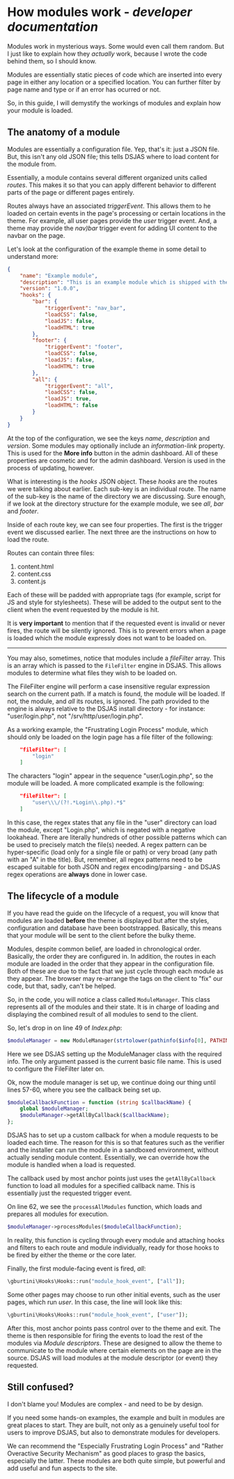 # How modules work - *developer documentation*

Modules work in mysterious ways. Some would even call them random. But I just like to explain how they *actually* work, because I wrote the code behind them, so I should know.

Modules are essentially static pieces of code which are inserted into every page in either any location or a specified location. You can further filter by page name and type or if an error has ocurred or not.

So, in this guide, I will demystify the workings of modules and explain how your module is loaded.

## The anatomy of a module

Modules are essentially a configuration file. Yep, that's it: just a JSON file. But, this isn't any old JSON file; this tells DSJAS where to load content for the module from.

Essentially, a module contains several different organized units called *routes*. This makes it so that you can apply different behavior to different parts of the page or different pages entirely.

Routes always have an associated *triggerEvent*. This allows them to he loaded on certain events in the page's processing or certain locations in the theme. For example, all user pages provide the *user* trigger event. And, a theme may provide the *nav)bar* trigger event for adding UI content to the navbar on the page.

Let's look at the configuration of the example theme in some detail to understand more:

```json
{
    "name": "Example module",
    "description": "This is an example module which is shipped with the development version of DSJAS. It adds a label to any menubar and footer exposed by the theme",
    "version": "1.0.0",
    "hooks": {
        "bar": {
            "triggerEvent": "nav_bar",
            "loadCSS": false,
            "loadJS": false,
            "loadHTML": true
        },
        "footer": {
            "triggerEvent": "footer",
            "loadCSS": false,
            "loadJS": false,
            "loadHTML": true
        },
        "all": {
            "triggerEvent": "all",
            "loadCSS": false,
            "loadJS": true,
            "loadHTML": false
        }
    }
}
```

At the top of the configuration, we see the keys *name*, *description* and *version*. Some modules may optionally include an *information-link* property. This is used for the **More info** button in the admin dashboard. All of these properties are cosmetic and for the admin dashboard. Version is used in the process of updating, however.

What is interesting is the *hooks* JSON object. These *hooks* are the routes we were talking about earlier. Each sub-key is an individual route. The name of the sub-key is the name of the directory we are discussing. Sure enough, if we look at the directory structure for the example module, we see *all*, *bar* and *footer*.

Inside of each route key, we can see four properties. The first is the trigger event we discussed earlier. The next three are the instructions on how to load the route.

Routes can contain three files:

1. content.html
1. content.css
1. content.js

Each of these will be padded with appropriate tags (for example, script for JS and style for stylesheets). These will be added to the output sent to the client when the event requested by the module is hit.

It is **very important** to mention that if the requested event is invalid or never fires, the route will be silently ignored. This is to prevent errors when a page is loaded which the module expressly does not want to be loaded on.

---

You may also, sometimes, notice that modules include a *fileFilter* array. This is an array which is passed to the ```FileFilter``` engine in DSJAS. This allows modules to determine what files they wish to be loaded on.

The FileFilter engine will perform a case insensitive regular expression search on the current path. If a match is found, the module will be loaded. If not, the module, and *all* its routes, is ignored. The path provided to the engine is always relative to the DSJAS install directory - for instance: "user/login.php", not "/srv/http/user/login.php".

As a working example, the "Frustrating Login Process" module, which should only be loaded on the login page has a file filter of the following:

```json
    "fileFilter": [
        "login"
    ]
```

The characters "login" appear in the sequence "user/Login.php", so the module will be loaded. A more complicated example is the following:

```json
    "fileFilter": [
        "user\\\/(?!.*Login\\.php).*$"
    ]
```

In this case, the regex states that any file in the "user" directory can load the module, except "Login.php", which is negated with a negative lookahead. There are literally hundreds of other possible patterns which can be used to precisely match the file(s) needed. A regex pattern can be hyper-specific (load only for a single file or path) or very broad (any path with an "A" in the title). But, remember, all regex patterns need to be escaped suitable for both JSON and regex encoding/parsing - and DSJAS regex operations are **always** done in lower case.

## The lifecycle of a module

If you have read the guide on the lifecycle of a request, you will know that modules are loaded **before** the theme is displayed but after the styles, configuration and database have been bootstrapped. Basically, this means that your module will be sent to the client before the bulky theme.

Modules, despite common belief, are loaded in chronological order. Basically, the order they are configured in. In addition, the routes in each module are loaded in the order that they appear in the configuration file. Both of these are due to the fact that we just cycle through each module as they appear. The browser may re-arrange the tags on the client to "fix" our code, but that, sadly, can't be helped.

So, in the code, you will notice a class called ```ModuleManager```. This class represents all of the modules and their state. It is in charge of loading and displaying the combined result of all modules to send to the client.

So, let's drop in on line 49 of *Index.php*:

```php
$moduleManager = new ModuleManager(strtolower(pathinfo($info[0], PATHINFO_FILENAME)));
```

Here we see DSJAS setting up the ModuleManager class with the required info. The only argument passed is the current basic file name. This is used to configure the FileFilter later on.

Ok, now the module manager is set up, we continue doing our thing until lines 57-60, where you see the callback being set up.

```php
$moduleCallbackFunction = function (string $callbackName) {
    global $moduleManager;
    $moduleManager->getAllByCallback($callbackName);
};
```

DSJAS has to set up a custom callback for when a module requests to be loaded each time. The reason for this is so that features such as the verifier and the installer can run the module in a sandboxed environment, without actually sending module content. Essentially, we can override how the module is handled when a load is requested.

The callback used by most anchor points just uses the ```getAllByCallback``` function to load all modules for a specified callback name. This is essentially just the requested trigger event.

On line 62, we see the ```processAllModules``` function, which loads and prepares all modules for execution.

```php
$moduleManager->processModules($moduleCallbackFunction);
```

In reality, this function is cycling through every module and attaching hooks and filters to each route and module individually, ready for those hooks to be fired by either the theme or the core later.

Finally, the first module-facing event is fired, *all*:

```php
\gburtini\Hooks\Hooks::run("module_hook_event", ["all"]);
```

Some other pages may choose to run other initial events, such as the user pages, which run *user*. In this case, the line will look like this:

```php
\gburtini\Hooks\Hooks::run("module_hook_event", ["user"]);
```

After this, most anchor points pass control over to the theme and exit. The theme is then responsible for firing the events to load the rest of the modules via *Module descriptors*. These are designed to allow the theme to communicate to the module where certain elements on the page are in the source. DSJAS will load modules at the module descriptor (or event) they requested.

## Still confused?

I don't blame you! Modules are complex - and need to be by design.

If you need some hands-on examples, the example and built in modules are great places to start. They are built, not only as a genuinely useful tool for users to improve DSJAS, but also to demonstrate modules for developers.

We can recommend the "Especially Frustrating Login Process" and "Rather Overactive Security Mechanism" as good places to grasp the basics, especially the latter. These modules are both quite simple, but powerful and add useful and fun aspects to the site.
